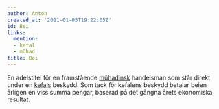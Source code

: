 ```yaml
---
author: Anton
created_at: '2011-01-05T19:22:05Z'
id: Bei
links:
  mention:
  - kefal
  - mûhad
title: Bei
---
```


En adelstitel för en framstående [mûhadinsk] handelsman som står direkt under en [kefals] beskydd.
Som tack för kefalens beskydd betalar beien årligen en viss summa pengar, baserad på det gångna
årets ekonomiska resultat.

  [mûhadinsk]: mûhad
  [kefals]: kefal
